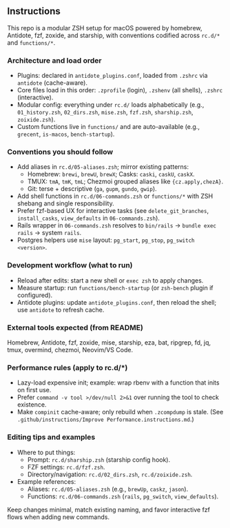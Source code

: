 ## Instructions

This repo is a modular ZSH setup for macOS powered by homebrew, Antidote, fzf, zoxide, and starship, with conventions codified across `rc.d/*` and `functions/*`.

### Architecture and load order
- Plugins: declared in `antidote_plugins.conf`, loaded from `.zshrc` via `antidote` (cache-aware).
- Core files load in this order: `.zprofile` (login), `.zshenv` (all shells), `.zshrc` (interactive).
- Modular config: everything under `rc.d/` loads alphabetically (e.g., `01_history.zsh`, `02_dirs.zsh`, `mise.zsh`, `fzf.zsh`, `sharship.zsh`, `zoixide.zsh`).
- Custom functions live in `functions/` and are auto-available (e.g., `grecent`, `is-macos`, `bench-startup`).

### Conventions you should follow
- Add aliases in `rc.d/05-aliases.zsh`; mirror existing patterns:
  - Homebrew: `brewi`, `brewU`, `brewX`; Casks: `caski`, `caskU`, `caskX`.
  - TMUX: `tmA`, `tmK`, `tmL`; Chezmoi grouped aliases like `{cz.apply,chezA}`.
  - Git: terse + descriptive (`ga`, `gupm`, `gundo`, `gwip`).
- Add shell functions in `rc.d/06-commands.zsh` or `functions/*` with ZSH shebang and single responsibility.
- Prefer fzf-based UX for interactive tasks (see `delete_git_branches`, `install_casks`, `view_defaults` in `06-commands.zsh`).
- Rails wrapper in `06-commands.zsh` resolves to `bin/rails` → `bundle exec rails` → system `rails`.
- Postgres helpers use `mise` layout: `pg_start`, `pg_stop`, `pg_switch <version>`.

### Development workflow (what to run)
- Reload after edits: start a new shell or `exec zsh` to apply changes.
- Measure startup: run `functions/bench-startup` (or `zsh-bench` plugin if configured).
- Antidote plugins: update `antidote_plugins.conf`, then reload the shell; use `antidote` to refresh cache.

### External tools expected (from README)
Homebrew, Antidote, fzf, zoxide, mise, starship, eza, bat, ripgrep, fd, jq, tmux, overmind, chezmoi, Neovim/VS Code.

### Performance rules (apply to rc.d/*)
- Lazy-load expensive init; example: wrap rbenv with a function that inits on first use.
- Prefer `command -v tool >/dev/null 2>&1` over running the tool to check existence.
- Make `compinit` cache-aware; only rebuild when `.zcompdump` is stale.
  (See `.github/instructions/Improve Performance.instructions.md`.)

### Editing tips and examples
- Where to put things:
  - Prompt: `rc.d/sharship.zsh` (starship config hook).
  - FZF settings: `rc.d/fzf.zsh`.
  - Directory/navigation: `rc.d/02_dirs.zsh`, `rc.d/zoixide.zsh`.
- Example references:
  - Aliases: `rc.d/05-aliases.zsh` (e.g., `brewUp`, `caskz`, `jason`).
  - Functions: `rc.d/06-commands.zsh` (`rails`, `pg_switch`, `view_defaults`).

Keep changes minimal, match existing naming, and favor interactive fzf flows when adding new commands.
